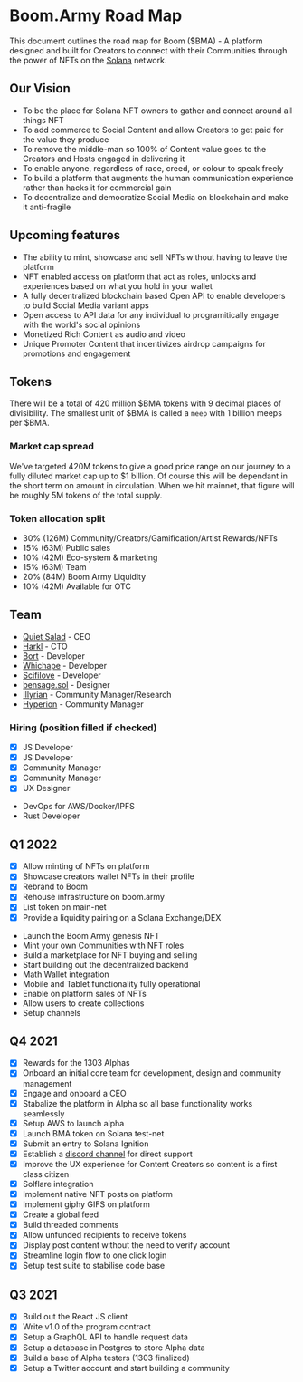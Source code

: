 # Boom.Army Road Map

This document outlines the road map for Boom ($BMA) - A platform designed and built for Creators to connect with their Communities through the power of NFTs on the [Solana](http://www.solana.com) network.

## Our Vision

- To be the place for Solana NFT owners to gather and connect around all things NFT
- To add commerce to Social Content and allow Creators to get paid for the value they produce
- To remove the middle-man so 100% of Content value goes to the Creators and Hosts engaged in delivering it
- To enable anyone, regardless of race, creed, or colour to speak freely
- To build a platform that augments the human communication experience rather than hacks it for commercial gain
- To decentralize and democratize Social Media on blockchain and make it anti-fragile

## Upcoming features

- The ability to mint, showcase and sell NFTs without having to leave the platform
- NFT enabled access on platform that act as roles, unlocks and experiences based on what you hold in your wallet
- A fully decentralized blockchain based Open API to enable developers to build Social Media variant apps
- Open access to API data for any individual to programitically engage with the world's social opinions
- Monetized Rich Content as audio and video
- Unique Promoter Content that incentivizes airdrop campaigns for promotions and engagement

## Tokens

There will be a total of 420 million $BMA tokens with 9 decimal places of divisibility. The smallest unit of $BMA is called a `meep` with 1 billion meeps per $BMA.

### Market cap spread

We've targeted 420M tokens to give a good price range on our journey to a fully diluted market cap up to $1 billion. Of course this will be dependant in the short term on amount in circulation. When we hit mainnet, that figure will be roughly 5M tokens of the total supply.

### Token allocation split

- 30% (126M) Community/Creators/Gamification/Artist Rewards/NFTs
- 15% (63M) Public sales
- 10% (42M) Eco-system & marketing
- 15% (63M) Team
- 20% (84M) Boom Army Liquidity
- 10% (42M) Available for OTC

## Team

- [Quiet Salad](https://twitter.com/dingo_dingo2020) - CEO
- [Harkl](https://twitter.com/harkl_) - CTO
- [Bort](https://github.com/Bort-license-plate) - Developer
- [Whichape](https://github.com/whichape) - Developer
- [Scifilove](https://github.com/scifilove) - Developer
- [bensage.sol](https://twitter.com/Chimdalu_O) - Designer
- [Illyrian](https://twitter.com/illyrian1234) - Community Manager/Research
- [Hyperion](https://twitter.com/odinreport) - Community Manager

### Hiring (position filled if checked)

- [x] JS Developer
- [x] JS Developer
- [x] Community Manager
- [x] Community Manager
- [x] UX Designer
- DevOps for AWS/Docker/IPFS
- Rust Developer

## Q1 2022

- [x] Allow minting of NFTs on platform
- [x] Showcase creators wallet NFTs in their profile
- [x] Rebrand to Boom
- [x] Rehouse infrastructure on boom.army
- [x] List token on main-net
- [x] Provide a liquidity pairing on a Solana Exchange/DEX
- Launch the Boom Army genesis NFT
- Mint your own Communities with NFT roles
- Build a marketplace for NFT buying and selling
- Start building out the decentralized backend
- Math Wallet integration
- Mobile and Tablet functionality fully operational
- Enable on platform sales of NFTs
- Allow users to create collections
- Setup channels

## Q4 2021

- [x] Rewards for the 1303 Alphas
- [x] Onboard an initial core team for development, design and community management
- [x] Engage and onboard a CEO
- [x] Stabalize the platform in Alpha so all base functionality works seamlessly
- [x] Setup AWS to launch alpha
- [x] Launch BMA token on Solana test-net
- [x] Submit an entry to Solana Ignition
- [x] Establish a [discord channel](https://discord.gg/HfN66JSY) for direct support
- [x] Improve the UX experience for Content Creators so content is a first class citizen
- [x] Solflare integration
- [x] Implement native NFT posts on platform
- [x] Implement giphy GIFS on platform
- [x] Create a global feed
- [x] Build threaded comments
- [x] Allow unfunded recipients to receive tokens
- [x] Display post content without the need to verify account
- [x] Streamline login flow to one click login
- [x] Setup test suite to stabilise code base

## Q3 2021

- [x] Build out the React JS client
- [x] Write v1.0 of the program contract
- [x] Setup a GraphQL API to handle request data
- [x] Setup a database in Postgres to store Alpha data
- [x] Build a base of Alpha testers (1303 finalized)
- [x] Setup a Twitter account and start building a community
